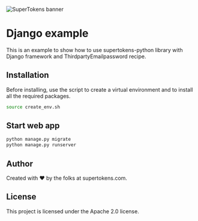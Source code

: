 ![SuperTokens banner](https://raw.githubusercontent.com/supertokens/supertokens-logo/master/images/Artboard%20%E2%80%93%2027%402x.png)

# Django example

This is an example to show how to use supertokens-python library with Django framework and ThirdpartyEmailpassword recipe. 

## Installation

Before installing, use the script to create a virtual environment and to install all the required packages.
```bash
source create_env.sh
```

## Start web app

```bash
python manage.py migrate
python manage.py runserver
```

## Author

Created with :heart: by the folks at supertokens.com.

## License

This project is licensed under the Apache 2.0 license.
